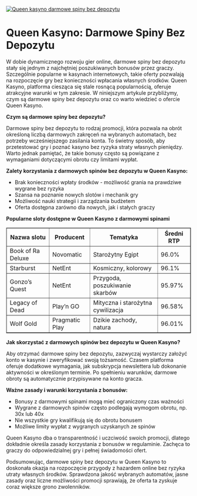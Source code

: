 [![Queen kasyno darmowe spiny bez depozytu](https://123-caf.pages.dev/gitsignup.png)](https://vrmoo.ru/Bt82HjjY)

<h1>Queen Kasyno: Darmowe Spiny Bez Depozytu</h1> <p>W dobie dynamicznego rozwoju gier online, darmowe spiny bez depozytu stały się jednym z najchętniej poszukiwanych bonusów przez graczy. Szczególnie popularne w kasynach internetowych, takie oferty pozwalają na rozpoczęcie gry bez konieczności wpłacania własnych środków. Queen Kasyno, platforma ciesząca się stale rosnącą popularnością, oferuje atrakcyjne warunki w tym zakresie. W niniejszym artykule przybliżymy, czym są darmowe spiny bez depozytu oraz co warto wiedzieć o ofercie Queen Kasyno.</p>  <p><strong>Czym są darmowe spiny bez depozytu?</strong></p> <p>Darmowe spiny bez depozytu to rodzaj promocji, która pozwala na obrót określoną liczbą darmowych zakręceń na wybranych automatach, bez potrzeby wcześniejszego zasilania konta. To świetny sposób, aby przetestować gry i poznać kasyno bez ryzyka straty własnych pieniędzy. Warto jednak pamiętać, że takie bonusy często są powiązane z wymaganiami dotyczącymi obrotu czy limitami wypłat.</p>  <p><strong>Zalety korzystania z darmowych spinów bez depozytu w Queen Kasyno:</strong></p> <ul> <li>Brak konieczności wpłaty środków - możliwość grania na prawdziwe wygrane bez ryzyka</li> <li>Szansa na poznanie nowych slotów i mechanik gry</li> <li>Możliwość nauki strategii i zarządzania budżetem</li> <li>Oferta dostępna zarówno dla nowych, jak i stałych graczy</li> </ul>  <p><strong>Popularne sloty dostępne w Queen Kasyno z darmowymi spinami</strong></p> <table border="1" cellpadding="8" cellspacing="0" style="border-collapse: collapse; width: 100%; max-width: 600px;"> <thead> <tr> <th>Nazwa slotu</th> <th>Producent</th> <th>Tematyka</th> <th>Średni RTP</th> </tr> </thead> <tbody> <tr> <td>Book of Ra Deluxe</td> <td>Novomatic</td> <td>Starożytny Egipt</td> <td>96.0%</td> </tr> <tr> <td>Starburst</td> <td>NetEnt</td> <td>Kosmiczny, kolorowy</td> <td>96.1%</td> </tr> <tr> <td>Gonzo’s Quest</td> <td>NetEnt</td> <td>Przygoda, poszukiwanie skarbów</td> <td>95.97%</td> </tr> <tr> <td>Legacy of Dead</td> <td>Play’n GO</td> <td>Mityczna i starożytna cywilizacja</td> <td>96.58%</td> </tr> <tr> <td>Wolf Gold</td> <td>Pragmatic Play</td> <td>Dzikie zachody, natura</td> <td>96.01%</td> </tr> </tbody> </table>  <p><strong>Jak skorzystać z darmowych spinów bez depozytu w Queen Kasyno?</strong></p> <p>Aby otrzymać darmowe spiny bez depozytu, zazwyczaj wystarczy założyć konto w kasynie i zweryfikować swoją tożsamość. Czasem platforma oferuje dodatkowe wymagania, jak subskrypcja newslettera lub dokonanie aktywności w określonym terminie. Po spełnieniu warunków, darmowe obroty są automatycznie przypisywane na konto gracza.</p>  <p><strong>Ważne zasady i warunki korzystania z bonusów:</strong></p> <ul> <li>Bonusy z darmowymi spinami mogą mieć ograniczony czas ważności</li> <li>Wygrane z darmowych spinów często podlegają wymogom obrotu, np. 30x lub 40x</li> <li>Nie wszystkie gry kwalifikują się do obrotu bonusem</li> <li>Możliwe limity wypłat z wygranych uzyskanych ze spinów</li> </ul>  <p>Queen Kasyno dba o transparentność i uczciwość swoich promocji, dlatego dokładnie określa zasady korzystania z bonusów w regulaminie. Zachęca to graczy do odpowiedzialnej gry i pełnej świadomości ofert.</p>  <p>Podsumowując, darmowe spiny bez depozytu w Queen Kasyno to doskonała okazja na rozpoczęcie przygody z hazardem online bez ryzyka utraty własnych środków. Sprawdzona jakość wybranych automatów, jasne zasady oraz liczne możliwości promocji sprawiają, że oferta ta zyskuje coraz większe grono zwolenników.</p>